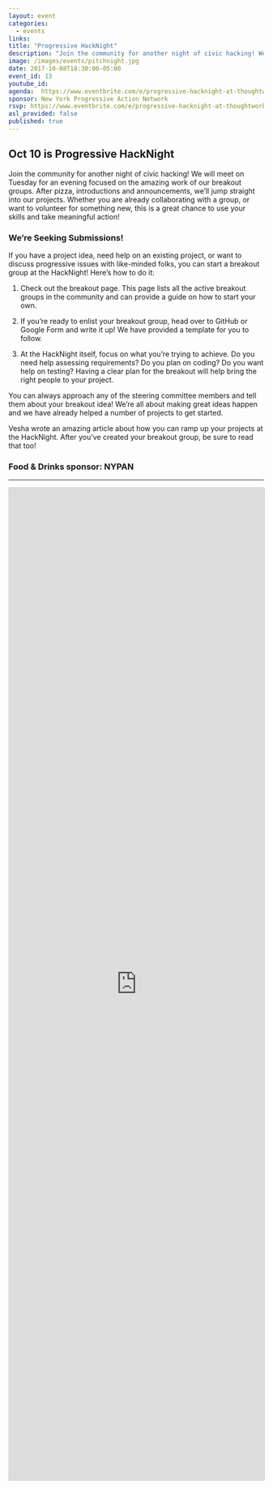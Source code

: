 ```yaml
---
layout: event
categories:
  - events
links:
title: "Progressive HackNight"
description: "Join the community for another night of civic hacking! We will meet on Tuesday for an evening focused on the amazing work of our breakout groups. After pizza, introductions and announcements, we’ll jump straight into our projects. Whether you are already collaborating with a group, or want to volunteer for something new, this is a great chance to use your skills and take meaningful action!"
image: /images/events/pitchnight.jpg
date: 2017-10-08T18:30:00-05:00
event_id: 13
youtube_id:
agenda:  https://www.eventbrite.com/e/progressive-hacknight-at-thoughtworks-tickets-35597119944
sponsor: New York Progressive Action Network
rsvp: https://www.eventbrite.com/e/progressive-hacknight-at-thoughtworks-tickets-35597119944
asl_provided: false
published: true
---
```


## Oct 10 is Progressive HackNight
Join the community for another night of civic hacking! We will meet on Tuesday for an evening focused on the amazing work of our breakout groups. After pizza, introductions and announcements, we’ll jump straight into our projects. Whether you are already collaborating with a group, or want to volunteer for something new, this is a great chance to use your skills and take meaningful action!

### We’re Seeking Submissions!

If you have a project idea, need help on an existing project, or want to discuss progressive issues with like-minded folks, you can start a breakout group at the HackNight!  Here’s how to do it:

1. Check out the breakout page. This page lists all the active breakout groups in the community and can provide a guide on how to start your own.

2. If you’re ready to enlist your breakout group, head over to GitHub or Google Form and write it up! We have provided a template for you to follow.

3. At the HackNight itself, focus on what you’re trying to achieve. Do you need help assessing requirements? Do you plan on coding? Do you want help on testing? Having a clear plan for the breakout will help bring the right people to your project.

You can always approach any of the steering committee members and tell them about your breakout idea! We’re all about making great ideas happen and we have already helped a number of projects to get started.

Vesha wrote an amazing article about how you can ramp up your projects at the HackNight. After you’ve created your breakout group, be sure to read that too!

### <i class="fa fa-cutlery fa-fw"></i> Food & Drinks sponsor: NYPAN




<hr/>

<script src="https://static.airtable.com/js/embed/embed_snippet_v1.js"></script><iframe class="airtable-embed airtable-dynamic-height" src="https://airtable.com/embed/shrqfzxfBpxgQZTfD?backgroundColor=purple" frameborder="0" onmousewheel="" width="100%" height="1960" style="background: transparent; border: 1px solid #ccc;"></iframe>
